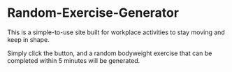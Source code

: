 # Random-Exercise-Generator

This is a simple-to-use site built for workplace activities to stay moving and keep in shape.

Simply click the button, and a random bodyweight exercise that can be completed within 5 minutes will be generated.
